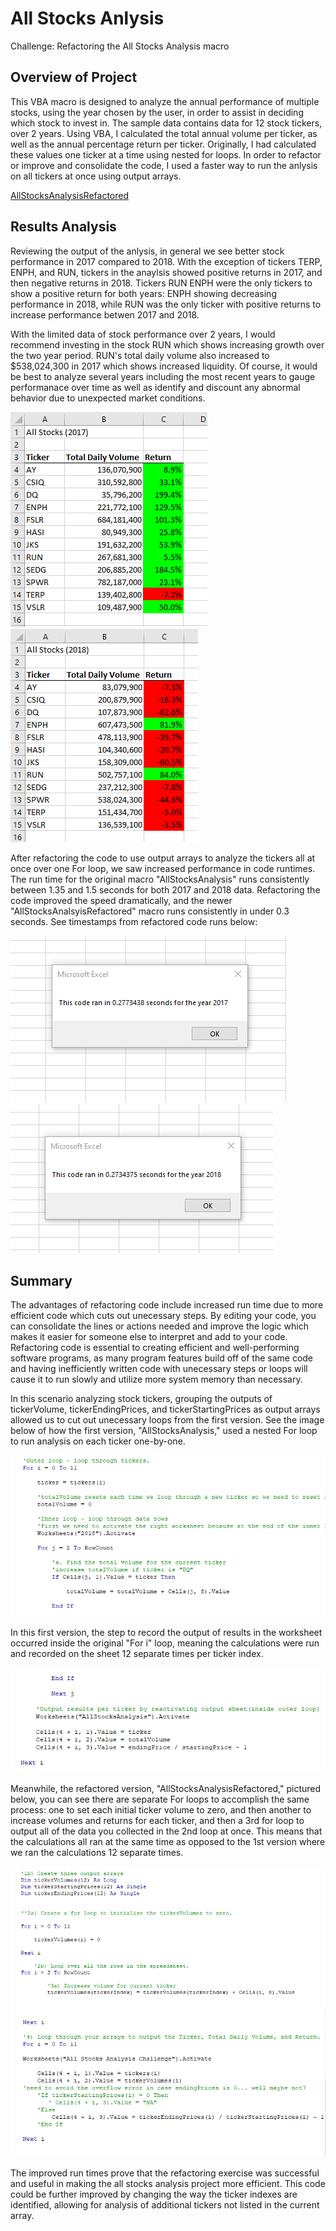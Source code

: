 # All Stocks Anlysis
Challenge: Refactoring the All Stocks Analysis macro

## Overview of Project

This VBA macro is designed to analyze the annual performance of multiple stocks, using the year chosen by the user, in order to assist in deciding which stock to invest in. The sample data contains data for 12 stock tickers, over 2 years. Using VBA, I calculated the total annual volume per ticker, as well as the annual percentage return per ticker. Originally, I had calculated these values one ticker at a time using nested for loops. In order to refactor or improve and consolidate the code, I used a faster way to run the anlysis on all tickers at once using output arrays.  

[AllStocksAnalysisRefactored](VBA_Challenge.xlsm)

## Results Analysis

Reviewing the output of the anlysis, in general we see better stock performance in 2017 compared to 2018. With the exception of tickers TERP, ENPH, and RUN, tickers in the anaylsis showed positive returns in 2017, and then negative returns in 2018. Tickers RUN ENPH were the only tickers to show a positive return for both years: ENPH showing decreasing performance in 2018, while RUN was the only ticker with positive returns to increase performance betwen 2017 and 2018. 

With the limited data of stock performance over 2 years, I would recommend investing in the stock RUN which shows increasing growth over the two year period. RUN's total daily volume also increased to $538,024,300 in 2017 which shows increased liquidity. Of course, it would be best to analyze several years including the most recent years to gauge performanace over time as well as identify and discount any abnormal behavior due to unexpected market conditions.

![image of 2017 performance](Resources/AllStocksAnalysis2017.png)
![image of 2018 performance](Resources/AllStocksAnalysis2018.png)

After refactoring the code to use output arrays to analyze the tickers all at once over one For loop, we saw increased performance in code runtimes. The run time for the original macro "AllStocksAnalysis" runs consistently between 1.35 and 1.5 seconds for both 2017 and 2018 data. Refactoring the code improved the speed dramatically, and the newer "AllStocksAnalsyisRefactored" macro runs consistently in under 0.3 seconds. See timestamps from refactored code runs below:

![image of 2017 runtime](Resources/VBA_Challenge_2017.png)
![image of 2018 runtime](Resources/VBA_Challenge_2018.png)

## Summary

The advantages of refactoring code include increased run time due to more efficient code which cuts out unecessary steps. By editing your code, you can consolidate the lines or actions needed and improve the logic which makes it easier for someone else to interpret and add to your code. Refactoring code is essential to creating efficient and well-performing software programs, as many program features build off of the same code and having inefficiently written code with unecessary steps or loops will cause it to run slowly and utilize more system memory than necessary. 

In this scenario analyzing stock tickers, grouping the outputs of tickerVolume, tickerEndingPrices, and tickerStartingPrices as output arrays allowed us to cut out unecessary loops from the first version. See the image below of how the first version, "AllStocksAnalysis," used a nested For loop to run analysis on each ticker one-by-one. 

![Nested For Loops](Resources/Nested_For_Loop.png)

In this first version, the step to record the output of results in the worksheet occurred inside the original "For i" loop, meaning the calculations were run and recorded on the sheet 12 separate times per ticker index. 

![Output_Inside_Original_For_Loop](Resources/Output_Inside_Original_For_Loop.png)

Meanwhile, the refactored version, "AllStocksAnalysisRefactored," pictured below, you can see there are separate For loops to accomplish the same process: one to set each initial ticker volume to zero, and then another to increase volumes and returns for each ticker, and then a 3rd for loop to output all of the data you collected in the 2nd loop at once. This means that the calculations all ran at the same time as opposed to the 1st version where we ran the calculations 12 separate times. 

![Output_Array](Resources/Output_Arrays.png)
![Separate Loop for Output](Resources/Separate_For_Loop_to_Output_Results.png)

The improved run times prove that the refactoring exercise was successful and useful in making the all stocks analysis project more efficient. This code could be further improved by changing the way the ticker indexes are identified, allowing for analysis of additional tickers not listed in the current array. 
